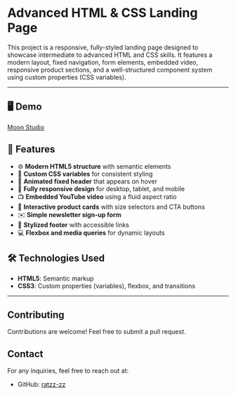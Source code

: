 # Advanced HTML & CSS Landing Page

This project is a responsive, fully-styled landing page designed to showcase intermediate to advanced HTML and CSS skills. It features a modern layout, fixed navigation, form elements, embedded video, responsive product sections, and a well-structured component system using custom properties (CSS variables).

---
## 🖥️ Demo
[Moon Studio](https://moon-studio-home.netlify.app/)

## 🚀 Features

- ⚙️ **Modern HTML5 structure** with semantic elements
- 🎨 **Custom CSS variables** for consistent styling
- 🧭 **Animated fixed header** that appears on hover
- 📱 **Fully responsive design** for desktop, tablet, and mobile
- 📺 **Embedded YouTube video** using a fluid aspect ratio
- 🛒 **Interactive product cards** with size selectors and CTA buttons
- ✉️ **Simple newsletter sign-up form**
- 🦶 **Stylized footer** with accessible links
- 💻 **Flexbox and media queries** for dynamic layouts

## 🛠️ Technologies Used
- **HTML5**: Semantic markup
- **CSS3**: Custom properties (variables), flexbox, and transitions

---

## Contributing
Contributions are welcome! Feel free to submit a pull request.

## Contact
For any inquiries, feel free to reach out at:
- GitHub: [ratzz-zz](https://github.com/ratzz-zz)